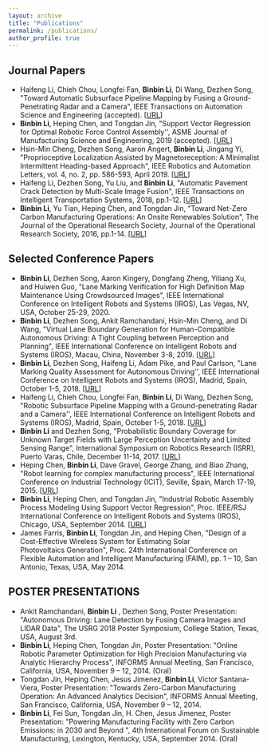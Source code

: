 ```yaml
---
layout: archive
title: "Publications"
permalink: /publications/
author_profile: true
---
```


Journal Papers
-----
* Haifeng Li, Chieh Chou, Longfei Fan, **Binbin Li**, Di Wang, Dezhen Song, "Toward Automatic Subsurface Pipeline Mapping by Fusing a Ground-Penetrating Radar and a Camera",  IEEE Transactions on Automation Science and Engineering (accepted). [[URL](https://ieeexplore.ieee.org/document/8856239)]
* **Binbin Li**, Heping Chen, and Tongdan Jin, "Support Vector Regression for Optimal Robotic Force Control Assembly'', ASME Journal of Manufacturing Science and Engineering, 2019 (accepted). [[URL](https://asmedigitalcollection.asme.org/manufacturingscience/article/142/1/011007/1068296?casa_token=pXFc6QTTPkkAAAAA:8LICuHVAdYyg2I4mCkjY059-R4lt9uLuXCIFeQwXEX4c34zvPTeXThx3I_7W7DJHNBP53lI)]
* Hsin-Min Cheng, Dezhen Song, Aaron Angert, **Binbin Li**, Jingang Yi, "Proprioceptive Localization Assisted by Magnetoreception: A Minimalist Intermittent Heading-based Approach",  IEEE Robotics and Automation Letters, vol. 4, no. 2, pp. 586-593, April 2019. [[URL](https://ieeexplore.ieee.org/document/8606111)]
*  Haifeng Li, Dezhen Song, Yu Liu, and **Binbin Li**, "Automatic Pavement Crack Detection by Multi-Scale Image Fusion", IEEE Transactions on Intelligent Transportation Systems, 2018, pp.1-12. [[URL](https://ieeexplore.ieee.org/document/8428669)]
*  **Binbin Li**, Yu Tian, Heping Chen, and Tongdan Jin, "Toward Net-Zero Carbon Manufacturing Operations: An Onsite Renewables Solution", The Journal of the Operational Research Society, Journal of the Operational Research Society, 2016, pp.1-14. [[URL](https://link.springer.com/article/10.1057/s41274-016-0014-5)]

Selected Conference Papers
-----
* **Binbin Li**, Dezhen Song, Aaron Kingery, Dongfang Zheng, Yiliang Xu, and Huiwen Guo, "Lane Marking Verification for High Definition Map Maintenance Using Crowdsourced Images", IEEE International Conference on Intelligent Robots and Systems (IROS), Las Vegas, NV, USA, October 25-29, 2020. 
* **Binbin Li**, Dezhen Song, Ankit Ramchandani, Hsin-Min Cheng, and Di Wang, "Virtual Lane Boundary Generation for Human-Compatible Autonomous Driving: A Tight Coupling between Perception and Planning", IEEE International Conference on Intelligent Robots and Systems (IROS), Macau, China, November 3-8, 2019. [[URL](https://ieeexplore.ieee.org/document/8968198)]
* **Binbin Li**, Dezhen Song, Haifeng Li, Adam Pike, and Paul Carlson, "Lane Marking Quality Assessment for Autonomous Driving'', IEEE International Conference on Intelligent Robots and Systems (IROS), Madrid, Spain, October 1-5, 2018. [[URL](https://ieeexplore.ieee.org/document/8593855)]
* Haifeng Li, Chieh Chou, Longfei Fan, **Binbin Li**, Di Wang, Dezhen Song, "Robotic Subsurface Pipeline Mapping with a Ground-penetrating Radar and a Camera'', IEEE International Conference on Intelligent Robots and Systems (IROS), Madrid, Spain, October 1-5, 2018. [[URL](https://ieeexplore.ieee.org/document/8594006)]
* **Binbin Li** and Dezhen Song, "Probabilistic Boundary Coverage for Unknown Target Fields with Large Perception Uncertainty and Limited Sensing Range", International Symposium on Robotics Research (ISRR), Puerto Varas, Chile, December 11-14, 2017. [[URL](https://link.springer.com/chapter/10.1007/978-3-030-28619-4_50)]
* Heping Chen, **Binbin Li**, Dave Gravel, George Zhang, and Biao Zhang, "Robot learning for complex manufacturing process", IEEE International Conference on Industrial Technology (ICIT), Seville, Spain, March 17-19, 2015. [[URL](https://ieeexplore.ieee.org/document/7125572)]
* **Binbin Li**, Heping Chen, and Tongdan Jin, "Industrial Robotic Assembly Process Modeling Using Support Vector Regression", Proc. IEEE/RSJ International Conference on Intelligent Robots and Systems (IROS), Chicago, USA, September 2014. [[URL](https://ieeexplore.ieee.org/document/6943175)]
* James Farris, **Binbin Li**, Tongdan Jin, and Heping Chen, "Design of a Cost-Effective Wireless System for Estimating Solar Photovoltaics Generation", Proc. 24th International Conference on Flexible Automation and Intelligent Manufacturing (FAIM), pp. 1 – 10, San Antonio, Texas, USA, May 2014. 

POSTER PRESENTATIONS
-----
* Ankit Ramchandani, **Binbin Li** , Dezhen Song, Poster Presentation: "Autonomous Driving: Lane Detection by Fusing Camera Images and LIDAR Data", The USRG 2018 Poster Symposium, College Station, Texas, USA, August 3rd.
* **Binbin Li**, Heping Chen, Tongdan Jin, Poster Presentation: "Online Robotic Parameter Optimization for High Precision Manufacturing via Analytic Hierarchy Process", INFORMS Annual Meeting, San Francisco, California, USA, November 9 – 12, 2014. (Oral)
* Tongdan Jin, Heping Chen, Jesus Jimenez, **Binbin Li**, Victor Santana-Viera, Poster Presentation: "Towards Zero-Carbon Manufacturing Operation: An Advanced Analytics Decision", INFORMS Annual Meeting, San Francisco, California, USA, November 9 – 12, 2014. 
* **Binbin Li**, Fei Sun, Tongdan Jin, H. Chen, Jesus Jimenez, Poster Presentation: "Powering Manufacturing Facility with Zero Carbon Emissions: in 2030 and Beyond ", 4th International Forum on Sustainable Manufacturing, Lexington, Kentucky, USA, September 2014. (Oral)
